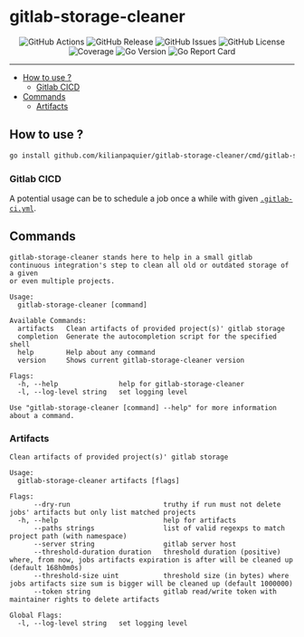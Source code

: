 <!-- This file is safe to edit. Once it exists it will not be overwritten. -->

# gitlab-storage-cleaner <!-- omit in toc -->

<p align="center">
  <img alt="GitHub Actions" src="https://img.shields.io/github/actions/workflow/status/kilianpaquier/gitlab-storage-cleaner/integration.yml?branch=main&style=for-the-badge">
  <img alt="GitHub Release" src="https://img.shields.io/github/v/release/kilianpaquier/gitlab-storage-cleaner?include_prereleases&sort=semver&style=for-the-badge">
  <img alt="GitHub Issues" src="https://img.shields.io/github/issues-raw/kilianpaquier/gitlab-storage-cleaner?style=for-the-badge">
  <img alt="GitHub License" src="https://img.shields.io/github/license/kilianpaquier/gitlab-storage-cleaner?style=for-the-badge">
  <img alt="Coverage" src="https://img.shields.io/codecov/c/github/kilianpaquier/gitlab-storage-cleaner/main?style=for-the-badge">
  <img alt="Go Version" src="https://img.shields.io/github/go-mod/go-version/kilianpaquier/gitlab-storage-cleaner/main?style=for-the-badge&label=Go+Version">
  <img alt="Go Report Card" src="https://goreportcard.com/badge/github.com/kilianpaquier/gitlab-storage-cleaner?style=for-the-badge">
</p>

---

- [How to use ?](#how-to-use-)
  - [Gitlab CICD](#gitlab-cicd)
- [Commands](#commands)
  - [Artifacts](#artifacts)

## How to use ?

```sh
go install github.com/kilianpaquier/gitlab-storage-cleaner/cmd/gitlab-storage-cleaner@latest
```

### Gitlab CICD

A potential usage can be to schedule a job once a while with given [`.gitlab-ci.yml`](./.gitlab/.gitlab-ci.yml).

## Commands

```
gitlab-storage-cleaner stands here to help in a small gitlab 
continuous integration's step to clean all old or outdated storage of a given 
or even multiple projects.

Usage:
  gitlab-storage-cleaner [command]

Available Commands:
  artifacts   Clean artifacts of provided project(s)' gitlab storage
  completion  Generate the autocompletion script for the specified shell
  help        Help about any command
  version     Shows current gitlab-storage-cleaner version

Flags:
  -h, --help               help for gitlab-storage-cleaner
  -l, --log-level string   set logging level

Use "gitlab-storage-cleaner [command] --help" for more information about a command.
```

### Artifacts

```
Clean artifacts of provided project(s)' gitlab storage

Usage:
  gitlab-storage-cleaner artifacts [flags]

Flags:
      --dry-run                       truthy if run must not delete jobs' artifacts but only list matched projects
  -h, --help                          help for artifacts
      --paths strings                 list of valid regexps to match project path (with namespace)
      --server string                 gitlab server host
      --threshold-duration duration   threshold duration (positive) where, from now, jobs artifacts expiration is after will be cleaned up (default 168h0m0s)
      --threshold-size uint           threshold size (in bytes) where jobs artifacts size sum is bigger will be cleaned up (default 1000000)
      --token string                  gitlab read/write token with maintainer rights to delete artifacts

Global Flags:
  -l, --log-level string   set logging level
```